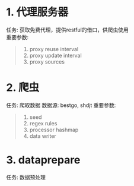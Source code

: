 # 1. 代理服务器

任务: 获取免费代理，提供restful的借口，供爬虫使用    
重要参数:
> 1. proxy reuse interval
> 2. proxy update interval
> 3. proxy sources

# 2. 爬虫
任务: 爬取数据
数据源: bestgo, shdjt
重要参数:
> 1. seed
> 2. regex rules
> 3. processor hashmap
> 4. data writer

# 3. dataprepare
任务: 数据预处理